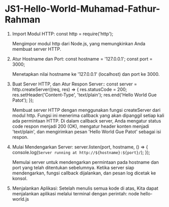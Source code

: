 # JS1-Hello-World-Muhamad-Fathur-Rahman

1. Import Modul HTTP:
   const http = require('http');

   Mengimpor modul http dari Node.js, yang memungkinkan Anda membuat server HTTP.

2. Atur Hostname dan Port:
   const hostname = '127.0.0.1';
   const port = 3000;

   Menetapkan nilai hostname ke '127.0.0.1' (localhost) dan port ke 3000.

3. Buat Server HTTP, dan Atur Respon Server::
   const server = http.createServer((req, res) => {
    res.statusCode = 200;
    res.setHeader('Content-Type', 'text/plain');
    res.end('Hello World Gue Patot');
   });

   Membuat server HTTP dengan menggunakan fungsi createServer dari modul http. Fungsi ini menerima callback yang akan dipanggil setiap kali ada permintaan HTTP.
   Di dalam callback server, Anda mengatur status code respon menjadi 200 (OK), mengatur header konten menjadi 'text/plain', dan mengirimkan pesan 'Hello World Gue Patot' sebagai
   isi respon.

5. Mulai Mendengarkan Server:
   server.listen(port, hostname, () => {
    console.log(`Server running at http://${hostname}:${port}/`);
   });

   Memulai server untuk mendengarkan permintaan pada hostname dan port yang telah ditentukan sebelumnya. Ketika server siap mendengarkan, fungsi callback dijalankan, dan
   pesan log dicetak ke konsol.

6. Menjalankan Aplikasi:
   Setelah menulis semua kode di atas, Kita dapat menjalankan aplikasi melalui terminal dengan perintah:
   node hello-world.js
